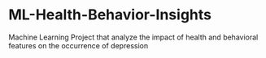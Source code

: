 # ML-Health-Behavior-Insights
Machine Learning Project that analyze the impact of health and behavioral features on the occurrence of depression
